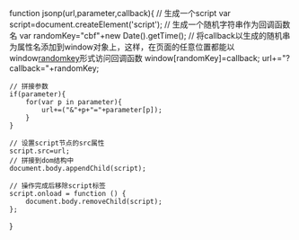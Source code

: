 function jsonp(url,parameter,callback){
    // 生成一个script
    var script=document.createElement('script');
    // 生成一个随机字符串作为回调函数名
    var randomKey="cbf"+new Date().getTime();
    // 将callback以生成的随机串为属性名添加到window对象上，这样，在页面的任意位置都能以window[randomkey]()形式访问回调函数
    window[randomKey]=callback;
    url+="?callback="+randomKey;

    // 拼接参数
    if(parameter){
        for(var p in parameter){
            url+=("&"+p+"="+parameter[p]);
        }
    }

    // 设置script节点的src属性
    script.src=url;
    // 拼接到dom结构中
    document.body.appendChild(script);

    // 操作完成后移除script标签
    script.onload = function () {
        document.body.removeChild(script);
    };
}
